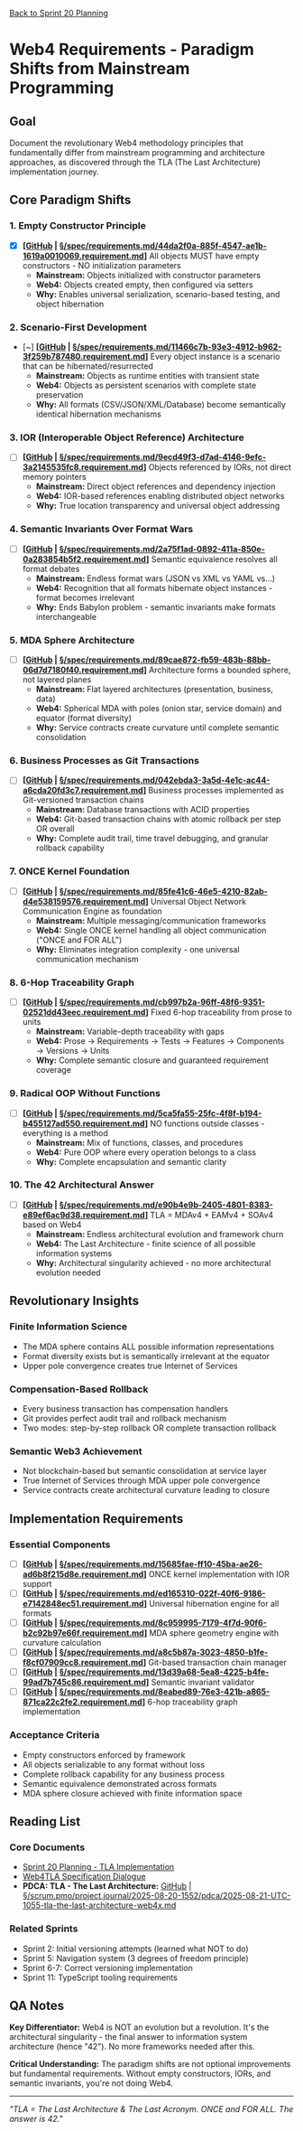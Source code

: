 [Back to Sprint 20 Planning](./planning.md)

# Web4 Requirements - Paradigm Shifts from Mainstream Programming

## Goal

Document the revolutionary Web4 methodology principles that fundamentally differ from mainstream programming and architecture approaches, as discovered through the TLA (The Last Architecture) implementation journey.

## Core Paradigm Shifts

### 1. Empty Constructor Principle
- [x] **[[GitHub](https://github.com/Cerulean-Circle-GmbH/Web4Articles/blob/release/dev/spec/requirements.md/44da2f0a-885f-4547-ae1b-1619a0010069.requirement.md) | [§/spec/requirements.md/44da2f0a-885f-4547-ae1b-1619a0010069.requirement.md](../../../spec/requirements.md/44da2f0a-885f-4547-ae1b-1619a0010069.requirement.md)]** All objects MUST have empty constructors - NO initialization parameters
  - **Mainstream:** Objects initialized with constructor parameters
  - **Web4:** Objects created empty, then configured via setters
  - **Why:** Enables universal serialization, scenario-based testing, and object hibernation

### 2. Scenario-First Development
- [~] **[[GitHub](https://github.com/Cerulean-Circle-GmbH/Web4Articles/blob/release/dev/spec/requirements.md/11466c7b-93e3-4912-b962-3f259b787480.requirement.md) | [§/spec/requirements.md/11466c7b-93e3-4912-b962-3f259b787480.requirement.md](../../../spec/requirements.md/11466c7b-93e3-4912-b962-3f259b787480.requirement.md)]** Every object instance is a scenario that can be hibernated/resurrected
  - **Mainstream:** Objects as runtime entities with transient state
  - **Web4:** Objects as persistent scenarios with complete state preservation
  - **Why:** All formats (CSV/JSON/XML/Database) become semantically identical hibernation mechanisms

### 3. IOR (Interoperable Object Reference) Architecture
- [ ] **[[GitHub](https://github.com/Cerulean-Circle-GmbH/Web4Articles/blob/release/dev/spec/requirements.md/9ecd49f3-d7ad-4146-9efc-3a2145535fc8.requirement.md) | [§/spec/requirements.md/9ecd49f3-d7ad-4146-9efc-3a2145535fc8.requirement.md](../../../spec/requirements.md/9ecd49f3-d7ad-4146-9efc-3a2145535fc8.requirement.md)]** Objects referenced by IORs, not direct memory pointers
  - **Mainstream:** Direct object references and dependency injection
  - **Web4:** IOR-based references enabling distributed object networks
  - **Why:** True location transparency and universal object addressing

### 4. Semantic Invariants Over Format Wars
- [ ] **[[GitHub](https://github.com/Cerulean-Circle-GmbH/Web4Articles/blob/release/dev/spec/requirements.md/2a75f1ad-0892-411a-850e-0a283854b5f2.requirement.md) | [§/spec/requirements.md/2a75f1ad-0892-411a-850e-0a283854b5f2.requirement.md](../../../spec/requirements.md/2a75f1ad-0892-411a-850e-0a283854b5f2.requirement.md)]** Semantic equivalence resolves all format debates
  - **Mainstream:** Endless format wars (JSON vs XML vs YAML vs...)
  - **Web4:** Recognition that all formats hibernate object instances - format becomes irrelevant
  - **Why:** Ends Babylon problem - semantic invariants make formats interchangeable

### 5. MDA Sphere Architecture
- [ ] **[[GitHub](https://github.com/Cerulean-Circle-GmbH/Web4Articles/blob/release/dev/spec/requirements.md/89cae872-fb59-483b-88bb-06d7d7180f40.requirement.md) | [§/spec/requirements.md/89cae872-fb59-483b-88bb-06d7d7180f40.requirement.md](../../../spec/requirements.md/89cae872-fb59-483b-88bb-06d7d7180f40.requirement.md)]** Architecture forms a bounded sphere, not layered planes
  - **Mainstream:** Flat layered architectures (presentation, business, data)
  - **Web4:** Spherical MDA with poles (onion star, service domain) and equator (format diversity)
  - **Why:** Service contracts create curvature until complete semantic consolidation

### 6. Business Processes as Git Transactions
- [ ] **[[GitHub](https://github.com/Cerulean-Circle-GmbH/Web4Articles/blob/release/dev/spec/requirements.md/042ebda3-3a5d-4e1c-ac44-a6cda20fd3c7.requirement.md) | [§/spec/requirements.md/042ebda3-3a5d-4e1c-ac44-a6cda20fd3c7.requirement.md](../../../spec/requirements.md/042ebda3-3a5d-4e1c-ac44-a6cda20fd3c7.requirement.md)]** Business processes implemented as Git-versioned transaction chains
  - **Mainstream:** Database transactions with ACID properties
  - **Web4:** Git-based transaction chains with atomic rollback per step OR overall
  - **Why:** Complete audit trail, time travel debugging, and granular rollback capability

### 7. ONCE Kernel Foundation
- [ ] **[[GitHub](https://github.com/Cerulean-Circle-GmbH/Web4Articles/blob/release/dev/spec/requirements.md/85fe41c6-46e5-4210-82ab-d4e538159576.requirement.md) | [§/spec/requirements.md/85fe41c6-46e5-4210-82ab-d4e538159576.requirement.md](../../../spec/requirements.md/85fe41c6-46e5-4210-82ab-d4e538159576.requirement.md)]** Universal Object Network Communication Engine as foundation
  - **Mainstream:** Multiple messaging/communication frameworks
  - **Web4:** Single ONCE kernel handling all object communication ("ONCE and FOR ALL")
  - **Why:** Eliminates integration complexity - one universal communication mechanism

### 8. 6-Hop Traceability Graph
- [ ] **[[GitHub](https://github.com/Cerulean-Circle-GmbH/Web4Articles/blob/release/dev/spec/requirements.md/cb997b2a-96ff-48f6-9351-02521dd43eec.requirement.md) | [§/spec/requirements.md/cb997b2a-96ff-48f6-9351-02521dd43eec.requirement.md](../../../spec/requirements.md/cb997b2a-96ff-48f6-9351-02521dd43eec.requirement.md)]** Fixed 6-hop traceability from prose to units
  - **Mainstream:** Variable-depth traceability with gaps
  - **Web4:** Prose → Requirements → Tests → Features → Components → Versions → Units
  - **Why:** Complete semantic closure and guaranteed requirement coverage

### 9. Radical OOP Without Functions
- [ ] **[[GitHub](https://github.com/Cerulean-Circle-GmbH/Web4Articles/blob/release/dev/spec/requirements.md/5ca5fa55-25fc-4f8f-b194-b455127ad550.requirement.md) | [§/spec/requirements.md/5ca5fa55-25fc-4f8f-b194-b455127ad550.requirement.md](../../../spec/requirements.md/5ca5fa55-25fc-4f8f-b194-b455127ad550.requirement.md)]** NO functions outside classes - everything is a method
  - **Mainstream:** Mix of functions, classes, and procedures
  - **Web4:** Pure OOP where every operation belongs to a class
  - **Why:** Complete encapsulation and semantic clarity

### 10. The 42 Architectural Answer
- [ ] **[[GitHub](https://github.com/Cerulean-Circle-GmbH/Web4Articles/blob/release/dev/spec/requirements.md/e90b4e9b-2405-4801-8383-e89ef6ac9d38.requirement.md) | [§/spec/requirements.md/e90b4e9b-2405-4801-8383-e89ef6ac9d38.requirement.md](../../../spec/requirements.md/e90b4e9b-2405-4801-8383-e89ef6ac9d38.requirement.md)]** TLA = MDAv4 + EAMv4 + SOAv4 based on Web4
  - **Mainstream:** Endless architectural evolution and framework churn
  - **Web4:** The Last Architecture - finite science of all possible information systems
  - **Why:** Architectural singularity achieved - no more architectural evolution needed

## Revolutionary Insights

### Finite Information Science
- The MDA sphere contains ALL possible information representations
- Format diversity exists but is semantically irrelevant at the equator
- Upper pole convergence creates true Internet of Services

### Compensation-Based Rollback
- Every business transaction has compensation handlers
- Git provides perfect audit trail and rollback mechanism
- Two modes: step-by-step rollback OR complete transaction rollback

### Semantic Web3 Achievement
- Not blockchain-based but semantic consolidation at service layer
- True Internet of Services through MDA upper pole convergence
- Service contracts create architectural curvature leading to closure

## Implementation Requirements

### Essential Components
- [ ] **[[GitHub](https://github.com/Cerulean-Circle-GmbH/Web4Articles/blob/release/dev/spec/requirements.md/15685fae-ff10-45ba-ae26-ad6b8f215d8e.requirement.md) | [§/spec/requirements.md/15685fae-ff10-45ba-ae26-ad6b8f215d8e.requirement.md](../../../spec/requirements.md/15685fae-ff10-45ba-ae26-ad6b8f215d8e.requirement.md)]** ONCE kernel implementation with IOR support
- [ ] **[[GitHub](https://github.com/Cerulean-Circle-GmbH/Web4Articles/blob/release/dev/spec/requirements.md/ed165310-022f-40f6-9186-e7142848ec51.requirement.md) | [§/spec/requirements.md/ed165310-022f-40f6-9186-e7142848ec51.requirement.md](../../../spec/requirements.md/ed165310-022f-40f6-9186-e7142848ec51.requirement.md)]** Universal hibernation engine for all formats
- [ ] **[[GitHub](https://github.com/Cerulean-Circle-GmbH/Web4Articles/blob/release/dev/spec/requirements.md/8c959995-7179-4f7d-90f6-b2c92b97e66f.requirement.md) | [§/spec/requirements.md/8c959995-7179-4f7d-90f6-b2c92b97e66f.requirement.md](../../../spec/requirements.md/8c959995-7179-4f7d-90f6-b2c92b97e66f.requirement.md)]** MDA sphere geometry engine with curvature calculation
- [ ] **[[GitHub](https://github.com/Cerulean-Circle-GmbH/Web4Articles/blob/release/dev/spec/requirements.md/a8c5b87a-3023-4850-b1fe-f8cf07909cc8.requirement.md) | [§/spec/requirements.md/a8c5b87a-3023-4850-b1fe-f8cf07909cc8.requirement.md](../../../spec/requirements.md/a8c5b87a-3023-4850-b1fe-f8cf07909cc8.requirement.md)]** Git-based transaction chain manager
- [ ] **[[GitHub](https://github.com/Cerulean-Circle-GmbH/Web4Articles/blob/release/dev/spec/requirements.md/13d39a68-5ea8-4225-b4fe-99ad7b745c86.requirement.md) | [§/spec/requirements.md/13d39a68-5ea8-4225-b4fe-99ad7b745c86.requirement.md](../../../spec/requirements.md/13d39a68-5ea8-4225-b4fe-99ad7b745c86.requirement.md)]** Semantic invariant validator
- [ ] **[[GitHub](https://github.com/Cerulean-Circle-GmbH/Web4Articles/blob/release/dev/spec/requirements.md/8eabed89-76e3-421b-a865-871ca22c2fe2.requirement.md) | [§/spec/requirements.md/8eabed89-76e3-421b-a865-871ca22c2fe2.requirement.md](../../../spec/requirements.md/8eabed89-76e3-421b-a865-871ca22c2fe2.requirement.md)]** 6-hop traceability graph implementation

### Acceptance Criteria
- Empty constructors enforced by framework
- All objects serializable to any format without loss
- Complete rollback capability for any business process
- Semantic equivalence demonstrated across formats
- MDA sphere closure achieved with finite information space

## Reading List

### Core Documents
- [Sprint 20 Planning - TLA Implementation](./planning.md)
- [Web4TLA Specification Dialogue](./Web4TLA.Specification.dialogue.md)
- **PDCA: TLA - The Last Architecture:** [GitHub](https://github.com/Cerulean-Circle-GmbH/Web4Articles/blob/release/dev/scrum.pmo/project.journal/2025-08-20-1552/pdca/2025-08-21-UTC-1055-tla-the-last-architecture-web4x.md) | [§/scrum.pmo/project.journal/2025-08-20-1552/pdca/2025-08-21-UTC-1055-tla-the-last-architecture-web4x.md](../../project.journal/2025-08-20-1552/pdca/2025-08-21-UTC-1055-tla-the-last-architecture-web4x.md)

### Related Sprints
- Sprint 2: Initial versioning attempts (learned what NOT to do)
- Sprint 5: Navigation system (3 degrees of freedom principle)
- Sprint 6-7: Correct versioning implementation
- Sprint 11: TypeScript tooling requirements

## QA Notes

**Key Differentiator:** Web4 is NOT an evolution but a revolution. It's the architectural singularity - the final answer to information system architecture (hence "42"). No more frameworks needed after this.

**Critical Understanding:** The paradigm shifts are not optional improvements but fundamental requirements. Without empty constructors, IORs, and semantic invariants, you're not doing Web4.

---

*"TLA = The Last Architecture & The Last Acronym. ONCE and FOR ALL. The answer is 42."*
